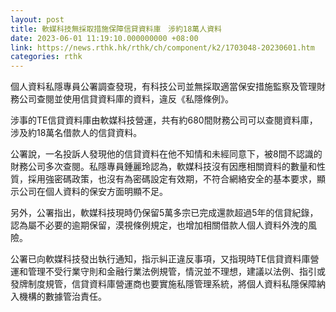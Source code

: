 ```yaml
---
layout: post
title: 軟媒科技無採取措施保障信貸資料庫　涉約18萬人資料
date: 2023-06-01 11:19:10.000000000 +08:00
link: https://news.rthk.hk/rthk/ch/component/k2/1703048-20230601.htm
categories: rthk
---
```


個人資料私隱專員公署調查發現，有科技公司並無採取適當保安措施監察及管理財務公司查閱並使用信貸資料庫的資料，違反《私隱條例》。

涉事的TE信貸資料庫由軟媒科技營運，共有約680間財務公司可以查閱資料庫，涉及約18萬名借款人的信貸資料。

公署說，一名投訴人發現他的信貸資料在他不知情和未經同意下，被8間不認識的財務公司多次查閱。私隱專員鍾麗玲認為，軟媒科技沒有因應相關資料的數量和性質，採用強密碼政策，也沒有為密碼設定有效期，不符合網絡安全的基本要求，顯示公司在個人資料的保安方面明顯不足。

另外，公署指出，軟媒科技現時仍保留5萬多宗已完成還款超過5年的信貸紀錄，認為屬不必要的逾期保留，漠視條例規定，也增加相關借款人個人資料外洩的風險。

公署已向軟媒科技發出執行通知，指示糾正違反事項，又指現時TE信貸資料庫營運和管理不受行業守則和金融行業法例規管，情況並不理想，建議以法例、指引或發牌制度規管，信貸資料庫營運商也要實施私隱管理系統，將個人資料私隱保障納入機構的數據管治責任。
